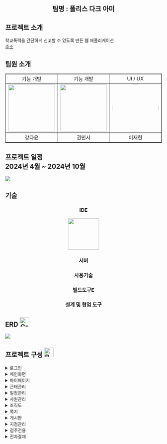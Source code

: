 <div align="center">
<h2>팀명 : 폴리스 다크 아미 </h2>
</div>

## 프로젝트 소개

학교폭력을 간단하게 신고할 수 있도록 만든 웹 애플리케이션 <br>
<a href="http://teacherdev09.kro.kr:9999/creativeschool">주소</a>


##  팀원 소개

<table border="1" style="border-collspace: collspace; margin: 0 auto; text-align: center;">
  <tr>
    <td>기능 개발</td>
    <td>기능 개발</td>
    <td>UI / UX</td>
    <td>화면구현</td>
    <td>기능 개발</td>
  </tr>
  <tr>
    <td><img src="https://private-user-images.githubusercontent.com/148295633/305689724-5abe4eed-4059-4785-b9ca-634a615b0c4d.png?jwt=eyJhbGciOiJIUzI1NiIsInR5cCI6IkpXVCJ9.eyJpc3MiOiJnaXRodWIuY29tIiwiYXVkIjoicmF3LmdpdGh1YnVzZXJjb250ZW50LmNvbSIsImtleSI6ImtleTUiLCJleHAiOjE3MzQ3ODA4NjAsIm5iZiI6MTczNDc4MDU2MCwicGF0aCI6Ii8xNDgyOTU2MzMvMzA1Njg5NzI0LTVhYmU0ZWVkLTQwNTktNDc4NS1iOWNhLTYzNGE2MTViMGM0ZC5wbmc_WC1BbXotQWxnb3JpdGhtPUFXUzQtSE1BQy1TSEEyNTYmWC1BbXotQ3JlZGVudGlhbD1BS0lBVkNPRFlMU0E1M1BRSzRaQSUyRjIwMjQxMjIxJTJGdXMtZWFzdC0xJTJGczMlMkZhd3M0X3JlcXVlc3QmWC1BbXotRGF0ZT0yMDI0MTIyMVQxMTI5MjBaJlgtQW16LUV4cGlyZXM9MzAwJlgtQW16LVNpZ25hdHVyZT1iYTJmMDdkNmZjY2M1ZTU1MTIxZDVhOTZjMDFkODllZmJlMzY3NGViN2MxNTA5ZmVmNDVmMDQyOTc2OWQ5YTU2JlgtQW16LVNpZ25lZEhlYWRlcnM9aG9zdCJ9.lj1uHFRZwcRS8fR1_ZlfzLf4jvSlQge9AadgM15an7I" width="150" height="150"></td>
    <td><img src="https://dayoon07.github.io/static-page-test/img/mantoman.png" width="150" height="150"></td>
    <td><img src="https://dayoon07.github.io/static-page-test/img/jeh.png" width="150" height="150" style="border-radius: 100%;"></td>
    <td><img src="https://private-user-images.githubusercontent.com/148295633/305689714-bc69cf01-6cd1-4649-8e43-7a0fd9fe7c7d.png?jwt=eyJhbGciOiJIUzI1NiIsInR5cCI6IkpXVCJ9.eyJpc3MiOiJnaXRodWIuY29tIiwiYXVkIjoicmF3LmdpdGh1YnVzZXJjb250ZW50LmNvbSIsImtleSI6ImtleTUiLCJleHAiOjE3MzQ3Nzk4MzQsIm5iZiI6MTczNDc3OTUzNCwicGF0aCI6Ii8xNDgyOTU2MzMvMzA1Njg5NzE0LWJjNjljZjAxLTZjZDEtNDY0OS04ZTQzLTdhMGZkOWZlN2M3ZC5wbmc_WC1BbXotQWxnb3JpdGhtPUFXUzQtSE1BQy1TSEEyNTYmWC1BbXotQ3JlZGVudGlhbD1BS0lBVkNPRFlMU0E1M1BRSzRaQSUyRjIwMjQxMjIxJTJGdXMtZWFzdC0xJTJGczMlMkZhd3M0X3JlcXVlc3QmWC1BbXotRGF0ZT0yMDI0MTIyMVQxMTEyMTRaJlgtQW16LUV4cGlyZXM9MzAwJlgtQW16LVNpZ25hdHVyZT1mZGFmYzRjNzlmNTYwZTRjM2Q2ZTg4ZmM4YmY0OWE1ZDUyMmVkNmJmNjc1NTBiODA2ZWQ2NmZlMjdlMDgzN2JiJlgtQW16LVNpZ25lZEhlYWRlcnM9aG9zdCJ9.WP2_MFSHwW9F4AgQdHVJu_l5Neld1_Z_UybtueZlTjg" width="150" height="150"></td>
    <td><img src="https://private-user-images.githubusercontent.com/148295633/305689727-57f1c575-7ca3-4413-812a-9d0395ac68ce.png?jwt=eyJhbGciOiJIUzI1NiIsInR5cCI6IkpXVCJ9.eyJpc3MiOiJnaXRodWIuY29tIiwiYXVkIjoicmF3LmdpdGh1YnVzZXJjb250ZW50LmNvbSIsImtleSI6ImtleTUiLCJleHAiOjE3MzQ3ODA3NTYsIm5iZiI6MTczNDc4MDQ1NiwicGF0aCI6Ii8xNDgyOTU2MzMvMzA1Njg5NzI3LTU3ZjFjNTc1LTdjYTMtNDQxMy04MTJhLTlkMDM5NWFjNjhjZS5wbmc_WC1BbXotQWxnb3JpdGhtPUFXUzQtSE1BQy1TSEEyNTYmWC1BbXotQ3JlZGVudGlhbD1BS0lBVkNPRFlMU0E1M1BRSzRaQSUyRjIwMjQxMjIxJTJGdXMtZWFzdC0xJTJGczMlMkZhd3M0X3JlcXVlc3QmWC1BbXotRGF0ZT0yMDI0MTIyMVQxMTI3MzZaJlgtQW16LUV4cGlyZXM9MzAwJlgtQW16LVNpZ25hdHVyZT05YjAyMjE3NmU3ZTY1OGJjNDdhMjg5OTVhNzhiMDg5YzQ2MDdlOWM2MjZiOTE5OTRhODQ5YTIzNTU5N2I1ZDc2JlgtQW16LVNpZ25lZEhlYWRlcnM9aG9zdCJ9.rtTIZjgWvOlLOSJIOe5TmxOq4kXswme9aI_7w3QKnrs" width="150" height="150"></td>
  </tr>
  <tr>
    <td>강다윤</td>
    <td>권민서</td>
    <td>이재현</td>
    <td>우예진</td>
    <td>박은서</td>
  </tr>
</table>


##  프로젝트 일정 <br> 2024년 4월 ~ 2024년 10월

<div style="width: 100%; margin: 0 auto;">
  <img src="https://dayoon07.github.io/static-page-test/img/project.png">
</div>

##  기술

<div align="center">

<h3 style="text-align: center">IDE</h3>
<img src="https://encrypted-tbn0.gstatic.com/images?q=tbn:ANd9GcRRtQyXi1necbFlJOetK3_3MHaLeHDGZ-C3pw&s" width="100" height="100">
<h3 style="text-align: center">서버</h3>
<h3 style="text-align: center">사용기술</h3>
<h3 style="text-align: center">빌드도구E</h3>
<h3 style="text-align: center">설계 및 협업 도구</h3>

</div>

##  ERD <img src="https://raw.githubusercontent.com/Tarikul-Islam-Anik/Animated-Fluent-Emojis/master/Emojis/Objects/Crayon.png" alt="Crayon" width="30" height="30" />

<picture>
<img src="https://github.com/jjiyeong/-Saerok_final/assets/148295633/d796eb63-eac7-4761-abec-1c466401243a"/> 
</picture>

##  프로젝트 구성 <img src="https://raw.githubusercontent.com/Tarikul-Islam-Anik/Animated-Fluent-Emojis/master/Emojis/Objects/Bookmark%20Tabs.png" alt="Bookmark Tabs" width="30" height="30" />

<details>
<summary>로그인 </summary>

* ##### ID/PW기반 spring-security를 이용한 인증, 권한 설정
* ##### security remember-me를 사용하여 로그인 상태 유지 가능

</details>

<details>
<summary>메인화면 </summary>

* ##### 출/퇴근버튼, 게시판, 전자결재, 일정, 매출추이 그래프 화면에 출력
  
</details>

<details>
<summary>마이페이지</summary>

* ##### ajax 통신을 이용한 데이터 변경처리
* ##### 주소 API 사용하여 주소 출력

</details>

<details>
<summary>근태관리 <!--<img src="https://raw.githubusercontent.com/Tarikul-Islam-Anik/Animated-Fluent-Emojis/master/Emojis/Travel%20and%20places/Alarm%20Clock.png" alt="Alarm Clock" width="25" height="25" />-->
</summary>
  
* ##### 출/퇴근 버튼 누르면 화면에 시간 출력
* ##### 저장된 출/퇴근 시간 날짜별로 확인 가능
* ##### 하루 근무 누적 시간 계산

</details>

<details>
<summary>일정관리</summary>
  
* ##### 날짜를 누르면 개인/부서 일정 등록 가능
* ##### 개인/부서 일정 구분되어 출력
  
</details>

<details>
<summary>사원관리</summary>

* ##### 사원 등록
  * ###### 프로필 사진 업로드
  * ###### 사원 정보 입력 후 사원 등록 가능
* ##### 사원 조회
  * ###### 전체사원 정보 List로 출력
  * ###### 사원 정보 수정 화면 모달창으로 출력
* ##### 사원 수정
  * ###### 분기처리하여 script로 권한을 나누어 인사팀 부장에게만 수정 및 삭제버튼 출력
  * ###### ajax 사용하여 사원 정보 수정 및 삭제 구현
  
</details>

<details>
<summary>조직도</summary>

* ##### DB에 저장된 팀별 List 출력
  
</details>
  
<details>
<summary>쪽지</summary>
  
* ##### 쪽지 보내기
  * ###### 사용자가 key를 누를 때마다 keydown 이벤트를 감지하여 사원 조회 가능
  * ###### 쪽지 작성 시, 이를 서버 또는 데이터베이스에 전송
* ##### 받은 쪽지함 / 보낸 쪽지함
  * ###### 사용자가 전송 또는 수신한 쪽지들의 목록을 보여줌
  * ###### 쪽지의 발신자, 내용, 보낸 시간, 수신확인의 정보를 표시
* ##### 휴지통
  * ###### 사용자가 삭제한 쪽지 보관
  * ###### 필요한 경우, 휴지통을 비우거나 삭제된 쪽지를 복구하는 기능을 제공
</details>

<details>
<summary>게시판</summary>

* ##### 게시글 작성
  * ###### CKEditor를 사용하여 사용자가 게시글을 작성
  * ###### 게시글의 제목, 내용, 그림 등을 포함하여 원하는 형식으로 게시글을 작성 가능
  * ###### 필요한 경우, 게시글에 태그를 추가하거나 파일을 첨부할 수 있는 기능을 제공
  
* ##### 게시글 목록 조회
  * ###### 게시판에 작성된 게시글들의 목록을 표시
  * ###### 게시글의 제목, 작성자, 작성일 등의 정보를 표시하여 사용자가 쉽게 확인할 수 있도록 함

* ##### 게시글 삭제
  * ###### 게시판에 작성된 게시글을 삭제할 수 있는 기능을 제공
  * ###### 사용자가 게시글을 선택하고 삭제 버튼을 클릭하면 해당 게시글을 삭제할 수 있도록 함
</details>

<details>
  <summary>지점관리</summary>
  
* ##### 전 지점의 매출 확인 및 관리 가능
* ##### 매출현황
  * ###### 일/월/연간 매출 확인 가능
  * ###### 매출 추이를 그래프와 바 차트로 표현
  * ###### 월간 지점별 매출 비교/정렬 기능
* ##### 지점별매출
  * ###### 지점별 일/월/연간 매출 확인 가능
  * ###### 검색 및 정렬 기능 제공
  * ###### 지점별 일별 매출 확인 가능
* ##### 발주목록
  * ###### 발주 상태 확인 및 승인/반려 처리 가능
  * ###### 발주 승인 시 재고 증가 처리
* ##### 지점조회
  * ###### 지점 정보 확인 및 추가/수정/삭제 기능 제공
  
</details>

<details><summary>점주전용</summary>
  
* ##### 자신의 지점 매출 확인 및 관리 가능
* #####  매출관리
  * ###### 일/월간/연간 매출 확인 가능
  * ###### 카테고리별 매출 분석 차트 제공
  * ###### 일별 매출 확인 및 매출 등록 기능 제공
* #####  재고관리
  * ###### 재고 목록 확인 및 품목 검색 기능 제공
* #####  발주신청
  * ###### 발주 취소 기능 제공
  * ###### 본사 및 자신의 발주 목록에서 확인 가능
* #####  발주목록
  * ###### 발주 목록 및 상태 확인 가능
  * ###### 발주 취소 기능 제공
  
</details>

<details>
<summary>전자결재</summary>

* ##### 전체문서함
  * ###### 전체결재 문서, 결재진행중 문서, 결재완료 문서 메뉴로 나누어 출력
* ##### 내 문서함
  * ###### 내가 작성한 결재, 내가 결재할 문서, 결재 완료한 문서 리스트로 출력 및 진행 상태 확인 가능
* ##### 결재 양식
  * ###### 품의서, 휴가신청서, 지출결의서 양식 제공 및 등록 가능
* #####  결재선 등록 (승인자 추가)
* ##### 결재 진행
  * ###### 최초, 중간, 최종 승인자 순서로 결재 구현
  * ###### 승인 및 반려로 구분 (반려 사유 입력창 생성 후 처리 구현)
  
</details>

